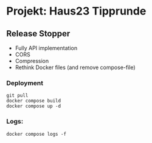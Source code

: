 # Projekt: Haus23 Tipprunde

## Release Stopper

- Fully API implementation
- CORS
- Compression
- Rethink Docker files (and remove compose-file)

### Deployment

    git pull
    docker compose build
    docker compose up -d

### Logs:

    docker compose logs -f
